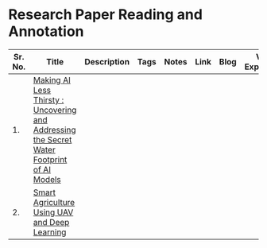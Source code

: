 # Research Paper Reading and Annotation


| Sr. No. | Title | Description | Tags | Notes | Link | Blog | Video Explanation |
| --------| ------|--------------|------|-------|------|-------|-----------------|
| 1. | [Making AI Less Thirsty : Uncovering and Addressing the Secret Water Footprint of AI Models]() | 
| 2. | [Smart Agriculture Using UAV and Deep Learning]() | 
